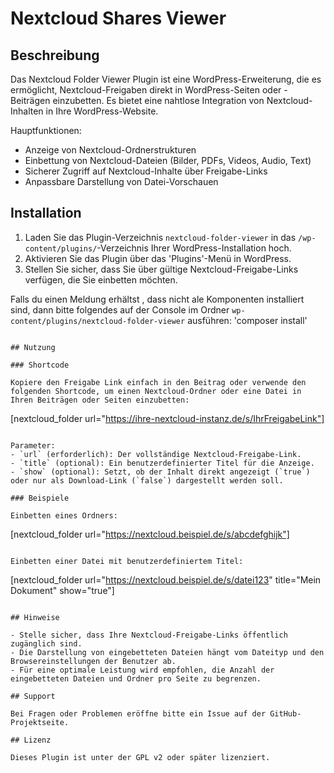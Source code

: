 # Nextcloud Shares Viewer

## Beschreibung

Das Nextcloud Folder Viewer Plugin ist eine WordPress-Erweiterung, 
die es ermöglicht, Nextcloud-Freigaben direkt in WordPress-Seiten oder -Beiträgen einzubetten. 
Es bietet eine nahtlose Integration von Nextcloud-Inhalten in Ihre WordPress-Website.

Hauptfunktionen:
- Anzeige von Nextcloud-Ordnerstrukturen
- Einbettung von Nextcloud-Dateien (Bilder, PDFs, Videos, Audio, Text)
- Sicherer Zugriff auf Nextcloud-Inhalte über Freigabe-Links
- Anpassbare Darstellung von Datei-Vorschauen

## Installation

1. Laden Sie das Plugin-Verzeichnis `nextcloud-folder-viewer` in das `/wp-content/plugins/`-Verzeichnis Ihrer WordPress-Installation hoch.
2. Aktivieren Sie das Plugin über das 'Plugins'-Menü in WordPress.
3. Stellen Sie sicher, dass Sie über gültige Nextcloud-Freigabe-Links verfügen, die Sie einbetten möchten.

Falls du einen Meldung erhältst , dass nicht ale Komponenten installiert sind, dann bitte folgendes 
auf der Console im Ordner `wp-content/plugins/nextcloud-folder-viewer` ausführen: 'composer install'
```

## Nutzung

### Shortcode

Kopiere den Freigabe Link einfach in den Beitrag oder verwende den folgenden Shortcode, um einen Nextcloud-Ordner oder eine Datei in Ihren Beiträgen oder Seiten einzubetten:

```
[nextcloud_folder url="https://ihre-nextcloud-instanz.de/s/IhrFreigabeLink"]
```

Parameter:
- `url` (erforderlich): Der vollständige Nextcloud-Freigabe-Link.
- `title` (optional): Ein benutzerdefinierter Titel für die Anzeige.
- `show` (optional): Setzt, ob der Inhalt direkt angezeigt (`true`) oder nur als Download-Link (`false`) dargestellt werden soll.

### Beispiele

Einbetten eines Ordners:
```
[nextcloud_folder url="https://nextcloud.beispiel.de/s/abcdefghijk"]
```

Einbetten einer Datei mit benutzerdefiniertem Titel:
```
[nextcloud_folder url="https://nextcloud.beispiel.de/s/datei123" title="Mein Dokument" show="true"]
```

## Hinweise

- Stelle sicher, dass Ihre Nextcloud-Freigabe-Links öffentlich zugänglich sind.
- Die Darstellung von eingebetteten Dateien hängt vom Dateityp und den Browsereinstellungen der Benutzer ab.
- Für eine optimale Leistung wird empfohlen, die Anzahl der eingebetteten Dateien und Ordner pro Seite zu begrenzen.

## Support

Bei Fragen oder Problemen eröffne bitte ein Issue auf der GitHub-Projektseite.

## Lizenz

Dieses Plugin ist unter der GPL v2 oder später lizenziert.
